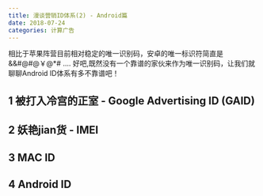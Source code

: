 ```yaml
---
title: 漫谈营销ID体系(2) - Android篇
date: 2018-07-24
categories: 计算广告
---
```

相比于苹果阵营目前相对稳定的唯一识别码，安卓的唯一标识符简直是 &&#@#@￥@*# .... 好吧,既然没有一个靠谱的家伙来作为唯一识别码，让我们就聊聊Android ID体系有多不靠谱吧！

<!--more-->


## 1 被打入冷宫的正室 - Google Advertising ID (GAID) 

## 2 妖艳jian货 - IMEI

## 3 MAC ID

## 4 Android ID

